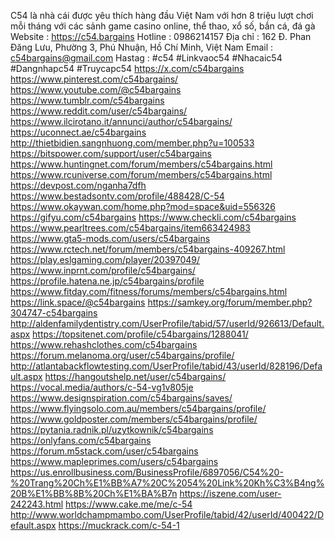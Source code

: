 C54 là nhà cái được yêu thích hàng đầu Việt Nam với hơn 8 triệu lượt chơi mỗi tháng với các sảnh game casino online, thể thao, xổ số, bắn cá, đá gà
Website : https://c54.bargains
Hotline : 0986214157
Địa chỉ : 162 Đ. Phan Đăng Lưu, Phường 3, Phú Nhuận, Hồ Chí Minh, Việt Nam
Email : c54bargains@gmail.com
Hastag : #c54 #Linkvaoc54 #Nhacaic54 #Dangnhapc54 #Truycapc54
https://x.com/c54bargains
https://www.pinterest.com/c54bargains/
https://www.youtube.com/@c54bargains
https://www.tumblr.com/c54bargains
https://www.reddit.com/user/c54bargains/
https://www.ilcirotano.it/annunci/author/c54bargains/
https://uconnect.ae/c54bargains
http://thietbidien.sangnhuong.com/member.php?u=100533
https://bitspower.com/support/user/c54bargains
https://www.huntingnet.com/forum/members/c54bargains.html
https://www.rcuniverse.com/forum/members/c54bargains.html
https://devpost.com/nganha7dfh
https://www.bestadsontv.com/profile/488428/C-54
https://www.okaywan.com/home.php?mod=space&uid=556326
https://gifyu.com/c54bargains
https://www.checkli.com/c54bargains
https://www.pearltrees.com/c54bargains/item663424983
https://www.gta5-mods.com/users/c54bargains
https://www.rctech.net/forum/members/c54bargains-409267.html
https://play.eslgaming.com/player/20397049/
https://www.inprnt.com/profile/c54bargains/
https://profile.hatena.ne.jp/c54bargains/profile
https://www.fitday.com/fitness/forums/members/c54bargains.html
https://link.space/@c54bargains
https://samkey.org/forum/member.php?304747-c54bargains
http://aldenfamilydentistry.com/UserProfile/tabid/57/userId/926613/Default.aspx
https://topsitenet.com/profile/c54bargains/1288041/
https://www.rehashclothes.com/c54bargains
https://forum.melanoma.org/user/c54bargains/profile/
http://atlantabackflowtesting.com/UserProfile/tabid/43/userId/828196/Default.aspx
https://hangoutshelp.net/user/c54bargains/
https://vocal.media/authors/c-54-vg1v805je
https://www.designspiration.com/c54bargains/saves/
https://www.flyingsolo.com.au/members/c54bargains/profile/
https://www.goldposter.com/members/c54bargains/profile/
https://pytania.radnik.pl/uzytkownik/c54bargains
https://onlyfans.com/c54bargains
https://forum.m5stack.com/user/c54bargains
https://www.mapleprimes.com/users/c54bargains
https://us.enrollbusiness.com/BusinessProfile/6897056/C54%20-%20Trang%20Ch%E1%BB%A7%20C%2054%20Link%20Kh%C3%B4ng%20B%E1%BB%8B%20Ch%E1%BA%B7n
https://iszene.com/user-242243.html
https://www.cake.me/me/c-54
http://www.worldchampmambo.com/UserProfile/tabid/42/userId/400422/Default.aspx
https://muckrack.com/c-54-1